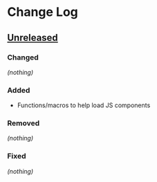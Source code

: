 # Change Log

## [Unreleased]
### Changed
_(nothing)_
### Added
- Functions/macros to help load JS components
### Removed
_(nothing)_
### Fixed
_(nothing)_



[Unreleased]: https://github.com/deg/radon/compare/HEAD...HEAD
